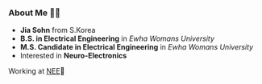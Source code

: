 ### About Me 👩‍🦱

- **Jia Sohn** from S.Korea   
- **B.S. in Electrical Engineering** in *Ewha Womans University*   
- **M.S. Candidate in Electrical Engineering** in *Ewha Womans University*   
- Interested in **Neuro-Electronics**   

Working at [NEE](https://sites.google.com/view/junlab)🥼  


<!--
**jswondersj/jswondersj** is a ✨ _special_ ✨ repository because its `README.md` (this file) appears on your GitHub profile.

Here are some ideas to get you started:

- 🔭 I’m currently working on ...
- 🌱 I’m currently learning ...
- 👯 I’m looking to collaborate on ...
- 🤔 I’m looking for help with ...
- 💬 Ask me about ...
- 📫 How to reach me: ...
- 😄 Pronouns: ...
- ⚡ Fun fact: ...
-->
